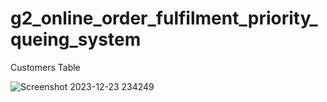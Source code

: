 # g2_online_order_fulfilment_priority_queing_system


Customers Table

![Screenshot 2023-12-23 234249](https://github.com/mr-CJ-ams/g2_online_order_fulfilment_priority_queing_system/assets/110215820/4aaff683-7c1b-4699-8488-7e2a3ee5e39d)

